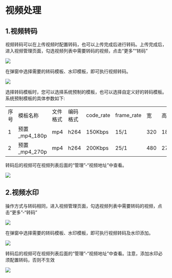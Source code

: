 # 视频处理

## 1.视频转码
视频转码可以在上传视频时配置转码，也可以上传完成后进行转码。上传完成后，进入视频管理页面，勾选视频列表中需要转码的视频，点击“更多”“转码”

![](https://github.com/jdcloudcom/cn/blob/6095a336fd4c1d5c1e448a37e933d569414fe918/image/Video-on-Demand/%E8%A7%86%E9%A2%91%E8%BD%AC%E7%A0%811.png)

在弹窗中选择需要的转码模板、水印模板，即可执行视频转码。

![](https://github.com/jdcloudcom/cn/blob/6095a336fd4c1d5c1e448a37e933d569414fe918/image/Video-on-Demand/%E8%A7%86%E9%A2%91%E8%BD%AC%E7%A0%812.png)

选择转码模板时，您可以选择系统预制的模板，也可以选择自定义好的转码模板。系统预制模板的具体参数如下:
<table>
<tr>
    <td>序号<br/>
    <td>模板名称</td>
    <td>文件格式</td>	
    <td>编码格式</td>
    <td>code_rate</td>
    <td>frame_rate</td>	
    <td>宽</td>	
    <td>高</td>	
</tr>
<tr>
    <td>1<br/>
    <td>预置_mp4_180p</td>
    <td>mp4</td>	
    <td>h264</td>
    <td>150Kbps</td>
    <td>15/1</td>	
    <td>320</td>	
    <td>180</td>	
</tr>
<tr>
    <td>2<br/>
    <td>预置_mp4_270p</td>
    <td>mp4</td>
    <td>h264</td>	
    <td>200Kbps</td>
    <td>25/1</td>
    <td>480</td>	
    <td>270</td>	   	
</tr>
</table>


转码后的视频可在视频列表后面的“管理”-“视频地址”中查看。

![](https://github.com/jdcloudcom/cn/blob/6095a336fd4c1d5c1e448a37e933d569414fe918/image/Video-on-Demand/%E8%A7%86%E9%A2%91%E8%BD%AC%E7%A0%813.png)

## 2.视频水印
操作方式与转码相同，进入视频管理页面，勾选视频列表中需要转码的视频，点击“更多”-“转码”

![](https://github.com/jdcloudcom/cn/blob/6095a336fd4c1d5c1e448a37e933d569414fe918/image/Video-on-Demand/%E6%B7%BB%E5%8A%A0%E6%B0%B4%E5%8D%B01.png)

在弹窗中选择需要的转码模板、水印模板，即可执行视频转码及水印添加。

![](https://github.com/jdcloudcom/cn/blob/6095a336fd4c1d5c1e448a37e933d569414fe918/image/Video-on-Demand/%E6%B0%B4%E5%8D%B0%E8%AE%BE%E7%BD%AE2.png)

转码后的视频可在视频列表后面的“管理”-“视频地址”中查看。注意，添加水印必须配置转码，否则不生效

![](https://github.com/jdcloudcom/cn/blob/cn-Video-on-Demand/image/Video-on-Demand/%E6%B7%BB%E5%8A%A0%E6%B0%B4%E5%8D%B033.png)



